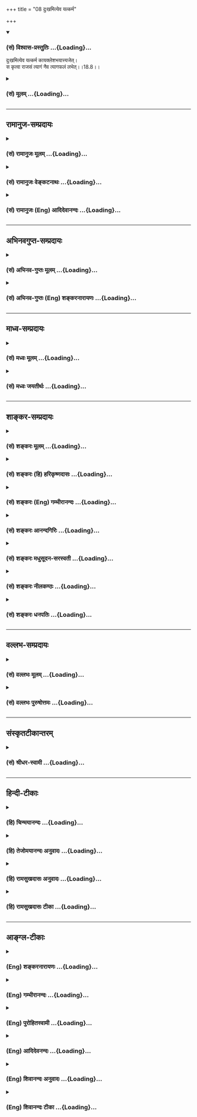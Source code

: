 +++
title = "08 दुःखमित्येव यत्कर्म"

+++
<div class="js_include" newlevelforh1="3" title="(सं) विश्वास-प्रस्तुतिः" unfilled url="/purANam_vaiShNavam/mahAbhAratam/06-bhIShma-parva/03-bhagavad-gItA-parva/saMskRtam/vishvAsa-prastutiH/18_moxa-saMnyAsa-yogaH/08_duHkhamityeva_yat.md">
<details open><summary><h3>(सं) विश्वास-प्रस्तुतिः ...{Loading}...</h3></summary>

दुःखमित्येव यत्कर्म कायक्लेशभयात्त्यजेत्।  
स कृत्वा राजसं त्यागं नैव त्यागफलं लभेत्।।18.8।।
</details>
</div>
<div class="js_include collapsed" newlevelforh1="3" title="(सं) मूलम्" unfilled url="/purANam_vaiShNavam/mahAbhAratam/06-bhIShma-parva/03-bhagavad-gItA-parva/saMskRtam/mUlam/18_moxa-saMnyAsa-yogaH/08_duHkhamityeva_yat.md">
<details><summary><h3>(सं) मूलम् ...{Loading}...</h3></summary>

दुःखमित्येव यत्कर्म कायक्लेशभयात्त्यजेत्।  
स कृत्वा राजसं त्यागं नैव त्यागफलं लभेत्।।18.8।।
</details>
</div>


_________________
## रामानुज-सम्प्रदायः
<div class="js_include collapsed" newlevelforh1="3" title="(सं) रामानुजः मूलम्" unfilled url="/purANam_vaiShNavam/mahAbhAratam/06-bhIShma-parva/03-bhagavad-gItA-parva/saMskRtam/rAmAnujaH/mUlam/18_moxa-saMnyAsa-yogaH/08_duHkhamityeva_yat.md">
<details><summary><h3>(सं) रामानुजः मूलम् ...{Loading}...</h3></summary>

।।18.8।। यद्यपि परम्परया मोक्षसाधनभूतं **कर्म** तथापि
दुःखात्मकद्रव्यार्जनसाध्यत्वात् बह्वायासरूपतया **कायक्लेश**करत्वात् च
मनसः अवसादकरम् इति तद्भीत्या योगनिष्पत्तये ज्ञानाभ्यास एव यतनीय इति यो
महायज्ञाद्याश्रमकर्म परि**त्यजेत् स राजसं** रजोमूलं **त्यागं कृत्वा**
तद् अयथा अवस्थितशास्त्रार्थरूपम् इति ज्ञानोत्पत्तिरूपं **त्यागफलं न
लभेत्।**अयथावत्प्रजानाति बुद्धिः सा पार्थ राजसी।। (गीता 18।31) इति हि
वक्ष्यते। न हि कर्म दृष्टद्वारेण मनःप्रसादहेतुः। अपि तु
भगवत्प्रसादद्वारेण।

</details>
</div>
<div class="js_include collapsed" newlevelforh1="3" title="(सं) रामानुजः वेङ्कटनाथः" unfilled url="/purANam_vaiShNavam/mahAbhAratam/06-bhIShma-parva/03-bhagavad-gItA-parva/saMskRtam/rAmAnujaH/venkaTanAthaH/18_moxa-saMnyAsa-yogaH/08_duHkhamityeva_yat.md">
<details><summary><h3>(सं) रामानुजः वेङ्कटनाथः ...{Loading}...</h3></summary>

  
  
।।18.8।। तदेवमन्तरङ्गतया
स्वरूपशब्दव्यपदेश्यस्वरूपनिरूपकधर्मप्राणप्रदधर्मवैपरीत्याभावेऽपि
निरूपितस्वरूपविशेषकधर्मवैपरीत्येन राजसीं बुद्धिं वक्ष्यमाणामनुस्मरन्
राजसत्यागं विवृणोति -- यद्यपीत्यादिना। दुःखमित्येव
इत्यवधारणात्कायक्लेशभयात् इति चोक्तेरधर्मत्वमोहोऽत्र नास्तीति
फलितम्। अर्थानामार्जने दुःखम् \[म.भा.3।2।44\] इत्याद्यनुसारेणाऽऽह --
दुःखात्मकेति। मनसोऽवसादकरमिति -- अनवसादो हि विवेकादिसाधनसप्तके गणित इति
भावः। अन्तरङ्गबहिरङ्गविरोधे बहिरङ्गत्यागो युक्त इत्यभिप्रायेणाऽऽह --
ज्ञानाभ्यास एवेति। यथोक्तान्यपि कर्माणि परिहास्य द्विजोत्तम। आत्मज्ञाने
शमे च स्याद्वेदाभ्यासे च यत्नवान् इत्यनुवादवाक्यान्यस्य मूलम्। स कृत्वा
राजसं त्यागम् इत्यनुवादविवक्षितमाह -- अयथावस्थितेति।
वक्ष्यमाणसात्त्विकत्यागफलमिह त्यागफलशब्देन विवक्षितम्;
मुमुक्षुप्रकरणत्वात्कर्मत्यागे तत्साध्यस्वर्गादिफलस्य
प्रसङ्गाभावाच्चेत्यभिप्रायेणाऽऽह -- ज्ञानोत्पत्तिरूपमिति।
दुःखात्मकत्वादिप्रयुक्तमनोवसादशङ्कां परिहरति -- नहीति। फलसम्बिभत्सया हि
इत्याद्युक्तक्रमेण कर्मभिः प्रसादितो भगवान्मनसो़ऽनवसादमेव
करोतीत्यर्थः।  
  

</details>
</div>
<div class="js_include collapsed" newlevelforh1="3" title="(सं) रामानुजः (Eng) आदिदेवानन्दः" unfilled url="/purANam_vaiShNavam/mahAbhAratam/06-bhIShma-parva/03-bhagavad-gItA-parva/saMskRtam/rAmAnujaH/english/AdidevAnandaH/18_moxa-saMnyAsa-yogaH/08_duHkhamityeva_yat.md">
<details><summary><h3>(सं) रामानुजः (Eng) आदिदेवानन्दः ...{Loading}...</h3></summary>

18.8 Although actions constitute the indirect menas for release, yet
they produce mental depression, since they can be done only by
collecting materials involving painful effort and since they cause
bodily strain on account of their reiring strenuous exertion. If, on
account of such fear, one decides that the practice of knowledge alone
should be tried for perfection in Yoga, and abandons actions like the
great sacrifices applicable to one's station in life, he practises
renunciation rooted in Rajas. Since that is not the meaning of the
Sastras, one cannot win the fruit of renunciation in the form of the
rise of knowledge. So it will be shown further one: 'That reason by
which one erroneously knows, O Arjuna, is Rajasika' (18.31). In fact,
actions do not directly cause purity of the mind but indirectly by
winning the grace of God.

</details>
</div>


_________________
## अभिनवगुप्त-सम्प्रदायः
<div class="js_include collapsed" newlevelforh1="3" title="(सं) अभिनव-गुप्तः मूलम्" unfilled url="/purANam_vaiShNavam/mahAbhAratam/06-bhIShma-parva/03-bhagavad-gItA-parva/saMskRtam/abhinava-guptaH/mUlam/18_moxa-saMnyAsa-yogaH/08_duHkhamityeva_yat.md">
<details><summary><h3>(सं) अभिनव-गुप्तः मूलम् ...{Loading}...</h3></summary>

।।18.4 -- 18.11।। तदत्रैव विशेषनिर्णयाय मतान्युपन्यस्यति -- त्याज्यमिति।
दोषवत् हिंसादिमत्त्वात् +++(S हिंसादित्त्वात ;N हिंसादिसत्त्वात् )+++
पापयुक्तम्। तत् कर्म,+++(S;;N substitutes फलं for कर्म )+++ त्याज्यम्; न
सर्वं शुभफलम् इति केचित् त्यागे विशेषं मन्यन्ते साङ्ख्यगृह्या इव। अन्ये
तु मीमांसककञ्चुकानुप्रविष्टाः +++(K मीमांसाकंचुक -- )+++ -- क्रत्वर्थोऽहि
शास्त्रादवगम्यते +++(S. IV; i; 2 )+++ इति। तथातस्माद्या वैदिकी हिंसा -- +++(SV.
I; i; 2; verse 23 )+++इत्यादिनयेन इतिकर्तव्यतांशभागिनी हिंसा +++(S;;N omit
हिंसा )+++ हिंसैव न भवति। न हिंस्यात् इति सामान्यशास्त्रस्य तत्र बाधनात्
श्येनाद्येव तु ( श्येन द्येव न तु ) हिंसा। फलांशे भावनायाश्च
प्रत्ययोऽनुविधायकः +++(SV; I; i; 2; verse 222 )+++ इति। अ \[ तोऽ \] न्यान्
हिंसादियोगिनोऽपि न त्यजेत्। शास्त्रैकशरणकार्याकार्यविभागाः पण्डिता इति
मन्यन्ते।।3।। निश्चयमित्यादि अभिधीयते इत्यन्तम्। तत्र त्वयं निश्चयः --
प्राग्लक्षितगुणस्वरूपवैचित्र्यात् त्यागस्यैव सत्त्वरजस्तमोमय्या
चित्तवृत्त्या क्रियमाणस्य तद्विशिष्टस्वभावावभासित \[ त्वात् \]
वस्तुस्थित्या त्यागो नाम परब्रह्मविदां +++(; N परमब्रह्म -- )+++
सिद्ध्यसिद्ध्यादिषु समतया रागद्वेषपरिहारेण फलप्रेप्साविरहेण (
फलप्रेक्षा) कर्मणां निर्वर्त्तनम्। अत एव आह -- राजसं तामसं च त्यागं
कृत्वा न कश्चित् ( न किंचित् ) \[ त्याग \] फलसंबन्धः; इति। सात्त्विकस्य
तु त्यागात् ( त्यागस्य )। शास्त्रार्थपालनात्मकं फलम्।
त्यक्तगुणग्रामग्रहस्य पुनर्मुनेः सत्यतः त्यागवाचो युक्तिरुपपत्तिमती।

</details>
</div>
<div class="js_include collapsed" newlevelforh1="3" title="(सं) अभिनव-गुप्तः (Eng) शङ्करनारायणः" unfilled url="/purANam_vaiShNavam/mahAbhAratam/06-bhIShma-parva/03-bhagavad-gItA-parva/saMskRtam/abhinava-guptaH/english/shankaranArAyaNaH/18_moxa-saMnyAsa-yogaH/08_duHkhamityeva_yat.md">
<details><summary><h3>(सं) अभिनव-गुप्तः (Eng) शङ्करनारायणः ...{Loading}...</h3></summary>

18.8 See Comment under 18.11

</details>
</div>


_________________
## माध्व-सम्प्रदायः
<div class="js_include collapsed" newlevelforh1="3" title="(सं) मध्वः मूलम्" unfilled url="/purANam_vaiShNavam/mahAbhAratam/06-bhIShma-parva/03-bhagavad-gItA-parva/saMskRtam/madhvaH/mUlam/18_moxa-saMnyAsa-yogaH/08_duHkhamityeva_yat.md">
<details><summary><h3>(सं) मध्वः मूलम् ...{Loading}...</h3></summary>

।।18.8।। Sri Madhvacharya did not comment on this sloka.,

</details>
</div>
<div class="js_include collapsed" newlevelforh1="3" title="(सं) मध्वः जयतीर्थः" unfilled url="/purANam_vaiShNavam/mahAbhAratam/06-bhIShma-parva/03-bhagavad-gItA-parva/saMskRtam/madhvaH/jayatIrthaH/18_moxa-saMnyAsa-yogaH/08_duHkhamityeva_yat.md">
<details><summary><h3>(सं) मध्वः जयतीर्थः ...{Loading}...</h3></summary>

।।18.8।। Sri Jayatirtha did not comment on this sloka.  
  

</details>
</div>


_________________
## शाङ्कर-सम्प्रदायः
<div class="js_include collapsed" newlevelforh1="3" title="(सं) शङ्करः मूलम्" unfilled url="/purANam_vaiShNavam/mahAbhAratam/06-bhIShma-parva/03-bhagavad-gItA-parva/saMskRtam/shankaraH/mUlam/18_moxa-saMnyAsa-yogaH/08_duHkhamityeva_yat.md">
<details><summary><h3>(सं) शङ्करः मूलम् ...{Loading}...</h3></summary>

।।18.8।। --,**दुःखम् इति एव यत् कर्म कायक्लेशभयात्** शरीरदुःखभयात्
**त्यजेत्; सः कृत्वा राजसं** रजोनिर्वर्त्यं **त्यागं** नैव **त्यागफलं**
ज्ञानपूर्वकस्य सर्वकर्मत्यागस्य फलं मोक्षाख्यं न **लभेत्** नैव लभेत।। कः
पुनः सात्त्विकः त्यागः इति; आह --,

</details>
</div>
<div class="js_include collapsed" newlevelforh1="3" title="(सं) शङ्करः (हि) हरिकृष्णदासः" unfilled url="/purANam_vaiShNavam/mahAbhAratam/06-bhIShma-parva/03-bhagavad-gItA-parva/saMskRtam/shankaraH/hindI/harikRShNadAsaH/18_moxa-saMnyAsa-yogaH/08_duHkhamityeva_yat.md">
<details><summary><h3>(सं) शङ्करः (हि) हरिकृष्णदासः ...{Loading}...</h3></summary>

।।18.8।। तथा --, समस्त कर्म दुःखरूप हैं; ऐसा मानकर जो कोई शारीरिक क्लेशके
भयसे कर्मोंको छोड़ बैठता है; वह,( ऐसा ) राजस त्याग करके; त्यागका फल
अर्थात् ज्ञानपूर्वक किये हुए सर्वकर्मसंन्यासका मोक्षरूप फल; नहीं पाता।

</details>
</div>
<div class="js_include collapsed" newlevelforh1="3" title="(सं) शङ्करः (Eng) गम्भीरानन्दः" unfilled url="/purANam_vaiShNavam/mahAbhAratam/06-bhIShma-parva/03-bhagavad-gItA-parva/saMskRtam/shankaraH/english/gambhIrAnandaH/18_moxa-saMnyAsa-yogaH/08_duHkhamityeva_yat.md">
<details><summary><h3>(सं) शङ्करः (Eng) गम्भीरानन्दः ...{Loading}...</h3></summary>

18.8 Yat, whatever; karma, action; tyajet, one may relinish, eva,
merely; iti, as being; kuhkham, painful; \[As being impossible to
accomplish.\] kaya-klesa-bhayat, from fear of physical suffering, out of
fear of bodily pain; sah, he; krtva, having resorted; tyagam, to
renunciation; rajasam, based on rajas, arising from rajas; will eva,
surely; na labhet (shuld rather be labhate), not acire; tyaga-phalam,
fruits of renunciation, the result called Liberation, which follows from
renunciation of all actions as a conseence of Illumination. Which,
again, is the renunciation based on sattva;

</details>
</div>
<div class="js_include collapsed" newlevelforh1="3" title="(सं) शङ्करः आनन्दगिरिः" unfilled url="/purANam_vaiShNavam/mahAbhAratam/06-bhIShma-parva/03-bhagavad-gItA-parva/saMskRtam/shankaraH/AnandagiriH/18_moxa-saMnyAsa-yogaH/08_duHkhamityeva_yat.md">
<details><summary><h3>(सं) शङ्करः आनन्दगिरिः ...{Loading}...</h3></summary>

।।18.8।। इतश्च नित्यकर्मत्यागो नाज्ञस्य संभवतीत्याह -- **किञ्चेति।** ननु
मोहं विनैव दुःखात्मकं कर्म कायक्लेशभयात्त्यजति। करणानि हि कार्यं जनयन्ति
श्राम्यन्ति च; तथाच न तत्त्यागस्तामसो युक्तस्तत्राह
--,**दुःखमित्येवेति।** यत्कर्म दुःखात्मकमशक्यसाध्यमित्येवालोच्य ततो
निवर्तते देहस्येन्द्रियाणां च क्लेशात्मनो भयात्त्यजति स तत्त्यक्त्वा
रजोनिमित्तं त्यागं कृत्वापि न तत्फलं मोक्षं लभते; किंतु कृतेनैव राजसेन
त्यागेन तदनुरूपं नरकं प्रतिपद्यत इत्याह -- **दुःखमित्येवेत्यादिना।**

</details>
</div>
<div class="js_include collapsed" newlevelforh1="3" title="(सं) शङ्करः मधुसूदन-सरस्वती" unfilled url="/purANam_vaiShNavam/mahAbhAratam/06-bhIShma-parva/03-bhagavad-gItA-parva/saMskRtam/shankaraH/madhusUdana-sarasvatI/18_moxa-saMnyAsa-yogaH/08_duHkhamityeva_yat.md">
<details><summary><h3>(सं) शङ्करः मधुसूदन-सरस्वती ...{Loading}...</h3></summary>

।।18.8।। दुःखमिति। पूर्वोक्तमोहाभावेऽप्यनुपजातान्तःकरणशुद्धितया
कर्माधिकृतोऽपि दुःखमेवेदमिति मत्वा कायक्लेशभयान्नित्यं कर्म त्यजेदिति
यत् स त्यागो राजसः। दुःखं हि रजोऽतः स मोहरहितोऽपि राजसः पुरुषस्तादृशं
राजसं त्यागं कृत्वा नैव त्यागफलं सात्त्विकत्यागस्य फलं ज्ञाननिष्ठालक्षणं
नैव लभेन्न लभेत।

</details>
</div>
<div class="js_include collapsed" newlevelforh1="3" title="(सं) शङ्करः नीलकण्ठः" unfilled url="/purANam_vaiShNavam/mahAbhAratam/06-bhIShma-parva/03-bhagavad-gItA-parva/saMskRtam/shankaraH/nIlakaNThaH/18_moxa-saMnyAsa-yogaH/08_duHkhamityeva_yat.md">
<details><summary><h3>(सं) शङ्करः नीलकण्ठः ...{Loading}...</h3></summary>

।।18.8।। एवं तामसं त्यागमुक्त्वा राजसं त्यागमाह -- **दुःखमिति।** यः
दुःखरूपमेवेदं कर्मेति मत्वा कालक्लेशभयात् यत्त्यजेत् स पुमान् तस्मादेव
हेतोः राजसं रजोगुणनिर्वृत्तं त्यागं कृत्वा त्यागफलं चित्तशुद्धिद्वारा
मोक्षं नैव लभेत् लभेत।

</details>
</div>
<div class="js_include collapsed" newlevelforh1="3" title="(सं) शङ्करः धनपतिः" unfilled url="/purANam_vaiShNavam/mahAbhAratam/06-bhIShma-parva/03-bhagavad-gItA-parva/saMskRtam/shankaraH/dhanapatiH/18_moxa-saMnyAsa-yogaH/08_duHkhamityeva_yat.md">
<details><summary><h3>(सं) शङ्करः धनपतिः ...{Loading}...</h3></summary>

।।18.8।। एवं तामसत्यागप्रकारमुक्त्वा राजसं तमाह -- दुःखमिति। मोहाभावेऽपि
दुःखमेवेति मत्वा यत्कर्म कायक्लेशभयाच्छरीरदुःखभयात्त्यजेत्। यदित्यव्ययं
वा। यस्त्यजेदित्यर्थः। स राजसं रजोनिर्वत्तं त्यागं कृत्वा ज्ञानपूर्वकस्य
सर्वकर्मत्यागस्य फलं मोक्षाख्यं नैव लभेत्। एवकारेणैतादृशत्यागवता
मोक्षाशापि न कर्तव्येति सूचयति।

</details>
</div>


_________________
## वल्लभ-सम्प्रदायः
<div class="js_include collapsed" newlevelforh1="3" title="(सं) वल्लभः मूलम्" unfilled url="/purANam_vaiShNavam/mahAbhAratam/06-bhIShma-parva/03-bhagavad-gItA-parva/saMskRtam/vallabhaH/mUlam/18_moxa-saMnyAsa-yogaH/08_duHkhamityeva_yat.md">
<details><summary><h3>(सं) वल्लभः मूलम् ...{Loading}...</h3></summary>

।।18.8।। प्रसङ्गादेव राजसमप्याह -- दुःखमिति। नियतस्यैव यस्य परम्परया
मोक्षसाधनभूतस्यापि दुःखात्मकद्रव्यार्जनसाध्ययज्ञात्मकतया बह्वायासरूपतया
च त्यागो राजसः रजोहेतुकत्वाद्राजसं त्यागं कृत्वा तत्फलं
ज्ञाननिष्ठालक्षणं न लभेत सत्त्वसञ्जातत्वाज्ज्ञानस्येत्यर्थः।

</details>
</div>
<div class="js_include collapsed" newlevelforh1="3" title="(सं) वल्लभः पुरुषोत्तमः" unfilled url="/purANam_vaiShNavam/mahAbhAratam/06-bhIShma-parva/03-bhagavad-gItA-parva/saMskRtam/vallabhaH/puruShottamaH/18_moxa-saMnyAsa-yogaH/08_duHkhamityeva_yat.md">
<details><summary><h3>(सं) वल्लभः पुरुषोत्तमः ...{Loading}...</h3></summary>

  
  
।।18.8।। राजसमाह -- दुःखमित्येवेति। त्यागो भगवदासक्त्या भगवदर्थक
इत्यज्ञात्वा दुःखमित्येव लौकिकराजससुखप्रतिबन्धकं ज्ञात्वा कायक्लेशभयात्
आयाससाध्यभयेन यत्कर्म यस्त्यजेत्; स राजसं त्यागं कृत्वा त्यागफलं
मत्प्रसादादिरूपं न लभेदेव; न प्राप्नोत्येवेत्यर्थः।  
  

</details>
</div>


_________________
## संस्कृतटीकान्तरम्
<div class="js_include collapsed" newlevelforh1="3" title="(सं) श्रीधर-स्वामी" unfilled url="/purANam_vaiShNavam/mahAbhAratam/06-bhIShma-parva/03-bhagavad-gItA-parva/saMskRtam/shrIdhara-svAmI/18_moxa-saMnyAsa-yogaH/08_duHkhamityeva_yat.md">
<details><summary><h3>(सं) श्रीधर-स्वामी ...{Loading}...</h3></summary>

।।18.8।। राजसं त्यागमाह **-- दुःखमिति।** अकर्त्रात्मबोधं विना केवलं
दुःखमित्येवं ज्ञात्वा शरीरायासभयान्नित्यं कर्म त्यजेदिति
यत्तादृशस्त्यागो राजसः; दुःखस्य राजसत्वात्। अतस्तं राजसं त्यागं कृत्वा
राजसः पुरुषस्त्यागस्य फलं ज्ञाननिष्ठालक्षणं नैव लभत इत्यर्थः।

</details>
</div>


_________________
## हिन्दी-टीकाः
<div class="js_include collapsed" newlevelforh1="3" title="(हि) चिन्मयानन्दः" unfilled url="/purANam_vaiShNavam/mahAbhAratam/06-bhIShma-parva/03-bhagavad-gItA-parva/hindI/chinmayAnandaH/18_moxa-saMnyAsa-yogaH/08_duHkhamityeva_yat.md">
<details><summary><h3>(हि) चिन्मयानन्दः ...{Loading}...</h3></summary>

।।18.8।। यदि कोई व्यक्ति अपने कर्तव्य कर्म को दुखदायक समझकर कायाक्लेश के
भय से त्याग दे; तो उसका त्याग राजस कहा जायेगा। इसका अभिप्राय यह है कि
यदि कर्तव्य कर्म दुखदायक और थकाने वाले न हों; तो रजोगुणी पुरुष उन्हें
करने में तत्पर रहेगा; परन्तु कर्मशील पुरुष होकर जो अपनी व्यक्तिगत
सुखसुविधाओं का त्याग नहीं कर सकता; उसे श्रेष्ठ और साहसी पुरुष कदापि नहीं
कहा जा सकता। ऐसे कर्मों का कोई विशेष पुरस्कार नहीं मिलता। भगवान् तो कहते
हैं; वह अपने त्याग का कोई फल प्राप्त नहीं करता है। वस्तुत अपने कर्तव्यों
का पालन ही महानतम त्याग है; और विशेषत तब वह और भी अधिक श्रेष्ठ बन जाता
है; जब मनुष्य को अपनी शारीरिक सुख सुविधाओं का भी त्याग करना पड़ता है।
स्वयं अर्जुन भी युद्ध करने में संकोच करके अपने कर्तव्य से विमुख हो रहा
था। इस प्रकार; उसका त्याग राजस श्रेणी का ही कहा जा सकता था। वास्तविक
त्याग हमें सदैव आत्माभिव्यक्ति के विशालतर क्षेत्र में पहुँचाता है; जहाँ
हम श्रेष्ठतर दिव्य आनन्द का अनुभव कर सकते हैं। त्याग के द्वारा ही एक कली
खिलकर फूल बन जाती है; और वह फूल अपनी कोमल पंखुड़ियों और मनमोहक सुगन्ध का
त्याग कर ही फल के सम्पन्न पद को प्राप्त होता हैं।

</details>
</div>
<div class="js_include collapsed" newlevelforh1="3" title="(हि) तेजोमयानन्दः अनुवादः" unfilled url="/purANam_vaiShNavam/mahAbhAratam/06-bhIShma-parva/03-bhagavad-gItA-parva/hindI/tejomayAnandaH/anuvAdaH/18_moxa-saMnyAsa-yogaH/08_duHkhamityeva_yat.md">
<details><summary><h3>(हि) तेजोमयानन्दः अनुवादः ...{Loading}...</h3></summary>

।।18.8।। जो मनुष्य, कर्म को दु:ख समझकर शारीरिक कष्ट के भय से त्याग देता
है, वह पुरुष उस राजसिक त्याग को करके कदापि त्याग के फल को प्राप्त नहीं
होता है।।

</details>
</div>
<div class="js_include collapsed" newlevelforh1="3" title="(हि) रामसुखदासः अनुवादः" unfilled url="/purANam_vaiShNavam/mahAbhAratam/06-bhIShma-parva/03-bhagavad-gItA-parva/hindI/rAmasukhadAsaH/anuvAdaH/18_moxa-saMnyAsa-yogaH/08_duHkhamityeva_yat.md">
<details><summary><h3>(हि) रामसुखदासः अनुवादः ...{Loading}...</h3></summary>

।।18.8।। जो कुछ कर्म है, वह दुःखरूप ही है -- ऐसा समझकर कोई शारीरिक
क्लेशके भयसे उसका त्याग कर दे, तो वह राजस त्याग करके भी त्यागके फलको
नहीं पाता।

</details>
</div>
<div class="js_include collapsed" newlevelforh1="3" title="(हि) रामसुखदासः टीका" unfilled url="/purANam_vaiShNavam/mahAbhAratam/06-bhIShma-parva/03-bhagavad-gItA-parva/hindI/rAmasukhadAsaH/TIkA/18_moxa-saMnyAsa-yogaH/08_duHkhamityeva_yat.md">
<details><summary><h3>(हि) रामसुखदासः टीका ...{Loading}...</h3></summary>

।।18.8।।***व्याख्या --***  **दुःखमित्येव यत्कर्म --** यज्ञ; दान आदि
शास्त्रीय नियत कर्मोंको करनेमें केवल दुःख ही भोगना पड़ता है; और उनमें है
ही क्या क्योंकि उन कर्मोंको करनेके लिये अनेक नियमोंमें बँधना पड़ता है और
खर्चा भी करना पड़ता है -- इस प्रकार राजस पुरुषको उन कर्मोंमें केवल
दुःखहीदुःख दीखता है। दुःख दीखनेका कारण यह है कि उनका परलोकपर;
शास्त्रोंपर; शास्त्रविहित कर्मोंपर और उन कर्मोंके परिणामपर
श्रद्धाविश्वास नहीं होता। ,**कायक्लेशभयात्त्यजेत् --** राजस मनुष्यको
शास्त्रमर्यादा और लोकमर्यादाके अनुसार चलनेसे शरीरमें क्लेश अर्थात्
परिश्रमका अनुभव होता है **(टिप्पणी प₀ 876)**। राजस मनुष्यको अपने वर्ण;
आश्रम आदिके धर्मका पालन करनेमें और मातापिता; गुरु; मालिक आदिकी आज्ञाका
पालन करनेमें पराधीनता और दुःखका अनुभव होता है तथा उनकी आज्ञा भङ्ग करके
जैसी मरजी आये; वैसा करनेमें स्वाधीनता और सुखका अनुभव होता है। राजस
मनुष्योंके विचार यह होते हैं कि गृहस्थमें आराम नहीं मिलता; स्त्रीपुत्र
आदि हमारे अनुकूल नहीं हैं अथवा सब कुटुम्बी मर गये हैं; घरमें काम करनेके
लिये कोई रहा नहीं; खुदको तकलीफ उठानी पड़ती है; इसलिये साधु बन जायँ तो
आरामसे रहेंगे; रोटी; कपड़ा आदि सब चीजें मुफ्तमें मिल जायँगी; परिश्रम
नहीं करना पड़ेगा कोई ऐसी सरकारी नौकरी मिल जाय; जिससे काम कम करना पड़े और
रुपये आरामसे मिलते रहें; हम काम न करें तो भी उस नौकरीसे हमें कोई छुड़ा न
सके; हम नौकरी छोड़ देंगे तो हमें पेंशन मिलती रहेगी; इत्यादि। ऐसे
विचारोंके कारण उन्हें घरका कामधन्धा करना अच्छा नहीं लगता और वे उसका
त्याग कर देते हैं।  
  
यहाँ शङ्का होती है कि ज्ञानप्राप्तिके साधनोंमें दुःख और दोषको बारबार
देखनेकी बात कही है (गीता 13। 8) और यहाँ कर्मोंमें दुःख देखकर उनका त्याग
करनेको राजस त्याग कहा है अर्थात् कर्मोंके त्यागका निषेध किया है -- इन
दोनों बातोंमें परस्पर विरोध प्रतीत होता है। इसका समाधान है कि वास्तवमें
इन दोनोंमें विरोध नहीं है; प्रत्युत इन दोनोंका विषय अलगअलग है। वहाँ
(गीता 13। 8 में) भोगोंमें दुःख और दोषको देखनेकी बात है और यहाँ नियत
कर्तव्यकर्मोंमें दुःखको देखनेकी बात है। इसलिये वहाँ भोगोंका त्याग करनेका
विषय है और यहाँ कर्तव्यकर्मोंका त्याग करनेका विषय है। भोगोंका तो त्याग
करना चाहिये; पर कर्तव्यकर्मोंका त्याग कभी नहीं करना चाहिये। कारण कि जिन
भोगोंमें सुखबुद्धि और गुणबुद्धि हो रही है; उन भोगोंमें बारबार दुःख और
दोषको देखनेसे भोगोंसे वैराग्य होगा; जिससे परमात्मतत्त्वकी प्राप्त होगी
परन्तु नियत कर्तव्यकर्मोंमें दुःख देखकर उन कर्मोंका त्याग करनेसे सदा
पराधीनता और दुःख भोगना पड़ेगा -- **यज्ञार्थात् कर्मणोऽन्यत्र लोकोऽयं
कर्मबन्धनः** (गीता 3। 9)। तात्पर्य यह हुआ कि भोगोंमें दुःख और दोष
देखनेसे भोगासक्ति छूटेगी; जिससे कल्याण होगा और कर्तव्यमें दुःख देखनेसे
कर्तव्य छूटेगा; जिससे पतन होगा।  
  
कर्तव्यकर्मोंका त्याग करनेमें तो राजस और तामस -- ये दो भेद होते हैं; पर
परिणाम(आलस्य; प्रमाद; अतिनिद्रा आदि) में दोनों एक हो जाते हैं अर्थात्
परिणाममें दोनों ही तामस हो जाते हैं; जिसका फल अधोगति होता है -- **अधो
गच्छन्ति तामसाः** (गीता 14। 18)। एक शङ्का यह भी हो सकती है कि सत्सङ्ग;
भगवत्कथा; भक्तचरित्र सुननेसे किसीको वैराग्य हो जाय तो वह प्रभुको पानेके
लिये आवश्यक कर्तव्यकर्मोंको भी छोड़ देता है और केवल भगवान्के भजनमें लग
जाता है। इसलिये उसका वह कर्तव्यकर्मोंका त्याग राजस कहा जाना चाहिये ऐसी
बात नहीं है। सांसारिक कर्मोंको छोड़कर जो भजनमें लग जाता है; उसका त्याग
राजस या तामस नहीं हो सकता। कारण कि भगवान्को प्राप्त करना मनुष्यजन्मका
ध्येय है अतः उस ध्येयकी सिद्धिके लिये कर्तव्यकर्मोंका त्याग करना
वास्तवमें कर्तव्यका त्याग करना नहीं है; प्रत्युत असली कर्तव्यको करना है।
उस असली कर्तव्यको करते हुए आलस्य; प्रमाद आदि दोष नहीं आ सकते क्योंकि
उसकी रुचि भगवान्में रहती है। परन्तु राजस और तामस त्याग करनेवालोंमें
आलस्य; प्रमाद आदि दोष आयेंगे ही क्योंकि उसकी रुचि भोगोंमें रहती है।**स
कृत्वा राजसं त्यागं नैव त्यागफलं लभेत् --** त्यागका फल शान्ति है। राजस
मनुष्य त्याग करके भी त्यागके फल(शान्ति) को नहीं पाता। कारण कि उसने जो
त्याग किया है; वह अपने सुखआरामके लिये ही किया है। ऐसा त्याग तो पशुपक्षी
आदि भी करते हैं। अपने सुखआरामके लिये शुभकर्मोंका त्याग करनेसे राजस
मनुष्यको शान्ति तो नहीं मिलती; पर शुभकर्मोंके त्यागका फल दण्डरूपसे जरूर
भोगना पड़ता है।

</details>
</div>


_________________
## आङ्ग्ल-टीकाः
<div class="js_include collapsed" newlevelforh1="3" title="(Eng) शङ्करनारायणः" unfilled url="/purANam_vaiShNavam/mahAbhAratam/06-bhIShma-parva/03-bhagavad-gItA-parva/english/shankaranArAyaNaH/18_moxa-saMnyAsa-yogaH/08_duHkhamityeva_yat.md">
<details><summary><h3>(Eng) शङ्करनारायणः ...{Loading}...</h3></summary>

18.8. He who would, out of fear of bodily exertion, relinish an action,
just because it is painful-that person, having \[thus\] made
relinishment, an act of the Rajas (Strand), would not at all gain the
fruit of \[that\] relinishment.

</details>
</div>
<div class="js_include collapsed" newlevelforh1="3" title="(Eng) गम्भीरानन्दः" unfilled url="/purANam_vaiShNavam/mahAbhAratam/06-bhIShma-parva/03-bhagavad-gItA-parva/english/gambhIrAnandaH/18_moxa-saMnyAsa-yogaH/08_duHkhamityeva_yat.md">
<details><summary><h3>(Eng) गम्भीरानन्दः ...{Loading}...</h3></summary>

18.8 Whatever action one may relinish merely as being painful, from fear
of physical suffering, he, having resorted to renunciation based on
rajas, will surely not acire the fruits of renunciation.

</details>
</div>
<div class="js_include collapsed" newlevelforh1="3" title="(Eng) पुरोहितस्वामी" unfilled url="/purANam_vaiShNavam/mahAbhAratam/06-bhIShma-parva/03-bhagavad-gItA-parva/english/purohitasvAmI/18_moxa-saMnyAsa-yogaH/08_duHkhamityeva_yat.md">
<details><summary><h3>(Eng) पुरोहितस्वामी ...{Loading}...</h3></summary>

18.8 To avoid an action through fear of physical suffering, because it
is likely to be painful, is to act from passion, and the benefit of
renunciation will not follow.

</details>
</div>
<div class="js_include collapsed" newlevelforh1="3" title="(Eng) आदिदेवनन्दः" unfilled url="/purANam_vaiShNavam/mahAbhAratam/06-bhIShma-parva/03-bhagavad-gItA-parva/english/AdidevanandaH/18_moxa-saMnyAsa-yogaH/08_duHkhamityeva_yat.md">
<details><summary><h3>(Eng) आदिदेवनन्दः ...{Loading}...</h3></summary>

18.8 He who renounces acts as painful from fear of bodily suffering,
performs a Rajasika abandonment; he does not gain the fruit of
abandonment.

</details>
</div>
<div class="js_include collapsed" newlevelforh1="3" title="(Eng) शिवानन्दः अनुवादः" unfilled url="/purANam_vaiShNavam/mahAbhAratam/06-bhIShma-parva/03-bhagavad-gItA-parva/english/shivAnandaH/anuvAdaH/18_moxa-saMnyAsa-yogaH/08_duHkhamityeva_yat.md">
<details><summary><h3>(Eng) शिवानन्दः अनुवादः ...{Loading}...</h3></summary>

18.8 He who abandons action on account of the fear of bodily trouble
(because it is painful), does not obtain the merit of renunciation by
doing such Rajasic renunciation.

</details>
</div>
<div class="js_include collapsed" newlevelforh1="3" title="(Eng) शिवानन्दः टीका" unfilled url="/purANam_vaiShNavam/mahAbhAratam/06-bhIShma-parva/03-bhagavad-gItA-parva/english/shivAnandaH/TIkA/18_moxa-saMnyAsa-yogaH/08_duHkhamityeva_yat.md">
<details><summary><h3>(Eng) शिवानन्दः टीका ...{Loading}...</h3></summary>

18.8 दुःखम् (it is) painful; इति thus; एव even; यत् which; कर्म action;
कायक्लेशभयात् from fear of bodily trouble; त्यजेत् abandons; सः he;
कृत्वा performing; राजसम् Rajasic; त्यागम् abandonment; न not; एव even;
त्यागफलम् the fruit of abandonment; लभेत् obtains.Commentary Phalam
Fruit or reward Moksha or emancipation which is the reward of
renunciation of all actions accompanied with wisdom.Determination and
persistence are reired for the performance of religious duties and
actions. One may begin action but may relinish it before it is completed
on account of some difficulties or physical suffering. What then is
Sattvic renunciation The Lord says --

</details>
</div>
